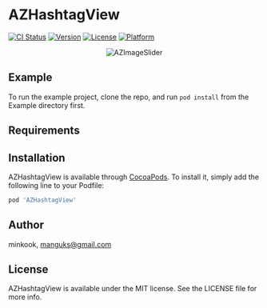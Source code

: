 # AZHashtagView

[![CI Status](https://img.shields.io/travis/minkook/AZHashtagView.svg?style=flat)](https://travis-ci.org/minkook/AZHashtagView)
[![Version](https://img.shields.io/cocoapods/v/AZHashtagView.svg?style=flat)](https://cocoapods.org/pods/AZHashtagView)
[![License](https://img.shields.io/cocoapods/l/AZHashtagView.svg?style=flat)](https://cocoapods.org/pods/AZHashtagView)
[![Platform](https://img.shields.io/cocoapods/p/AZHashtagView.svg?style=flat)](https://cocoapods.org/pods/AZHashtagView)


<p align="center">
      <img src="https://user-images.githubusercontent.com/2138712/150086804-2e27c4d8-d53a-49e3-88ac-00732afbb0f1.png" alt="AZImageSlider" title="AZImageSlider">
</p>


## Example

To run the example project, clone the repo, and run `pod install` from the Example directory first.

## Requirements

## Installation

AZHashtagView is available through [CocoaPods](https://cocoapods.org). To install
it, simply add the following line to your Podfile:

```ruby
pod 'AZHashtagView'
```

## Author

minkook, manguks@gmail.com

## License

AZHashtagView is available under the MIT license. See the LICENSE file for more info.
